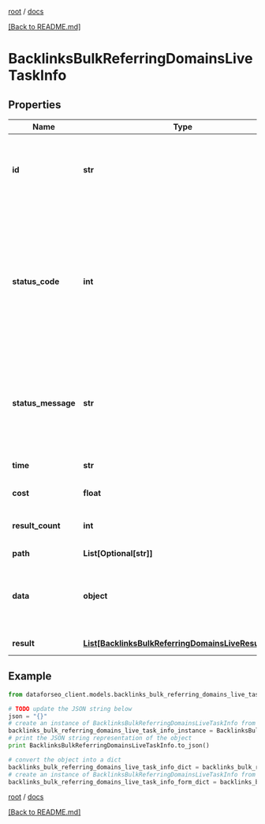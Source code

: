 [root](./../ "root") / [docs](./ "docs")

[[Back to README.md]](./../README.md "[Back to README.md]")

# BacklinksBulkReferringDomainsLiveTaskInfo

## Properties

Name | Type | Description | Notes
------------ | ------------- | ------------- | -------------
**id** | **str** | task identifier unique task identifier in our system in the UUID format | [optional]
**status_code** | **int** | status code of the task generated by DataForSEO, can be within the following range: 10000-60000 you can find the full list of the response codes here | [optional]
**status_message** | **str** | informational message of the task you can find the full list of general informational messages here | [optional]
**time** | **str** | execution time, seconds | [optional]
**cost** | **float** | total tasks cost, USD | [optional]
**result_count** | **int** | number of elements in the result array | [optional]
**path** | **List[Optional[str]]** | URL path | [optional]
**data** | **object** | contains the same parameters that you specified in the POST request | [optional]
**result** | [**List[BacklinksBulkReferringDomainsLiveResultInfo]**](BacklinksBulkReferringDomainsLiveResultInfo.md) | array of results | [optional]

## Example

```python
from dataforseo_client.models.backlinks_bulk_referring_domains_live_task_info import BacklinksBulkReferringDomainsLiveTaskInfo

# TODO update the JSON string below
json = "{}"
# create an instance of BacklinksBulkReferringDomainsLiveTaskInfo from a JSON string
backlinks_bulk_referring_domains_live_task_info_instance = BacklinksBulkReferringDomainsLiveTaskInfo.from_json(json)
# print the JSON string representation of the object
print BacklinksBulkReferringDomainsLiveTaskInfo.to_json()

# convert the object into a dict
backlinks_bulk_referring_domains_live_task_info_dict = backlinks_bulk_referring_domains_live_task_info_instance.to_dict()
# create an instance of BacklinksBulkReferringDomainsLiveTaskInfo from a dict
backlinks_bulk_referring_domains_live_task_info_form_dict = backlinks_bulk_referring_domains_live_task_info.from_dict(backlinks_bulk_referring_domains_live_task_info_dict)
```

  

[root](./../ "root") / [docs](./ "docs")

[[Back to README.md]](./../README.md "[Back to README.md]")